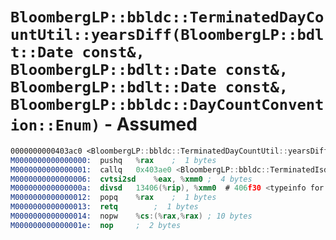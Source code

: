 # `BloombergLP::bbldc::TerminatedDayCountUtil::yearsDiff(BloombergLP::bdlt::Date const&, BloombergLP::bdlt::Date const&, BloombergLP::bdlt::Date const&, BloombergLP::bbldc::DayCountConvention::Enum)` - Assumed

```nasm
0000000000403ac0 <BloombergLP::bbldc::TerminatedDayCountUtil::yearsDiff(BloombergLP::bdlt::Date const&, BloombergLP::bdlt::Date const&, BloombergLP::bdlt::Date const&, BloombergLP::bbldc::DayCountConvention::Enum)>:
M0000000000000000:	pushq	%rax	;  1 bytes
M0000000000000001:	callq	0x403ae0 <BloombergLP::bbldc::TerminatedIsda30360Eom::daysDiff(BloombergLP::bdlt::Date const&, BloombergLP::bdlt::Date const&, BloombergLP::bdlt::Date const&)>	;  5 bytes
M0000000000000006:	cvtsi2sd	%eax, %xmm0	;  4 bytes
M000000000000000a:	divsd	13406(%rip), %xmm0  # 406f30 <typeinfo for BloombergLP::bsls::AssertTestException+0x140>	;  8 bytes
M0000000000000012:	popq	%rax	;  1 bytes
M0000000000000013:	retq		;  1 bytes
M0000000000000014:	nopw	%cs:(%rax,%rax)	; 10 bytes
M000000000000001e:	nop		;  2 bytes
```
